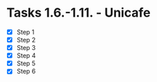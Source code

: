 # Tasks 1.6.-1.11. - Unicafe

- [x] Step 1
- [x] Step 2
- [x] Step 3
- [x] Step 4
- [x] Step 5
- [x] Step 6
